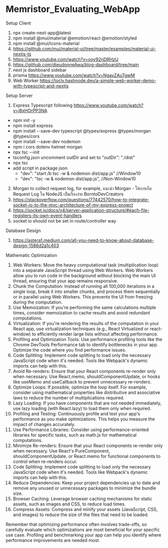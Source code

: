 # Memristor_Evaluating_WebApp

Setup Client

1. npx create-next-app@latest
2. npm install @mui/material @emotion/react @emotion/styled
3. npm install @mui/icons-material
4. https://github.com/mui/material-ui/tree/master/examples/material-ui-nextjs-ts
5. https://www.youtube.com/watch?v=ooy92nDRHzU
6. https://github.com/dieudonneAwa/blog-dashboard/tree/main
7. next js dashboard sidebar
8. prisma https://www.youtube.com/watch?v=NgayZAuTgwM
9. Web Worker https://loclv.hashnode.dev/a-simple-web-worker-demo-with-typescript-and-nextjs

Setup Server

1. Express Typescript following https://www.youtube.com/watch?v=i8xHOrPP3NA

- npm init -y
- npm install express
- npm install --save-dev typescript @types/express @types/morgan @types/cors
- npm install --save-dev nodemon
- npm i cors dotenv helmet morgan
- npx tsc --init
- tsconfig.json uncomment outDir and set to "outDir": "./dist"
- npx tsc
- add script in package.json
  - "dev": "start /b tsc -w & nodemon dist/app.js" //Window10
  - "dev": "tsc -w & nodemon dist/app.js", //Non-Window10

2. Morgan to collect request log, for example, แนะนำ Morgan - ให้การเก็บ Request Log ใน NodeJS เป็นเรื่องง่าย BorntoDevCreators
3. https://stackoverflow.com/questions/77442570/how-to-integrate-socket-io-to-the-mvc-architecture-of-my-express-project
4. https://socket.io/docs/v4/server-application-structure/#each-file-registers-its-own-event-handlers
5. socket io should not be set in route/controller way

Database Design

1. https://astera1.medium.com/all-you-need-to-know-about-database-design-1586d2a1c403

Mathematic Optimization

1. Web Workers: Move the heavy computational task (multiplication loop) into a separate JavaScript thread using Web Workers. Web Workers allow you to run code in the background without blocking the main UI thread, ensuring that your app remains responsive.
2. Chunk the Computation: Instead of running all 100,000 iterations in a single loop, break it into smaller chunks, and process them sequentially or in parallel using Web Workers. This prevents the UI from freezing during the computation.
3. Use Memoization: If you're performing the same calculations multiple times, consider memoization to cache results and avoid redundant computations.
4. Virtualization: If you're rendering the results of the computation in your React app, use virtualization techniques (e.g., React Virtualized or react-window) to efficiently render large lists without affecting performance.
5. Profiling and Optimization Tools: Use performance profiling tools like the Chrome DevTools Performance tab to identify bottlenecks in your app. Optimize the code where you find performance issues.
6. Code Splitting: Implement code splitting to load only the necessary JavaScript code when it's needed. Tools like Webpack's dynamic imports can help with this.
7. Avoid Re-renders: Ensure that your React components re-render only when necessary. Use React.memo, shouldComponentUpdate, or hooks like useMemo and useCallback to prevent unnecessary re-renders.
8. Optimize Loops: If possible, optimize the loop itself. For example, consider using mathematical properties like distributive and associative laws to reduce the number of multiplications required.
9. Lazy Loading: If you have components that are not needed immediately, use lazy loading (with React.lazy) to load them only when required.
10. Profiling and Testing: Continuously profile and test your app's performance as you make optimizations. This helps you measure the impact of changes accurately.
11. Use Performance Libraries: Consider using performance-oriented libraries for specific tasks, such as math.js for mathematical computations.
12. Minimize Re-renders: Ensure that your React components re-render only when necessary. Use React's PureComponent, shouldComponentUpdate, or React.memo for functional components to control when re-renders occur.
13. Code Splitting: Implement code splitting to load only the necessary JavaScript code when it's needed. Tools like Webpack's dynamic imports can help with this.
14. Reduce Dependencies: Keep your project dependencies up to date and remove any unused or unnecessary packages to minimize the bundle size.
15. Browser Caching: Leverage browser caching mechanisms for static assets, such as images and CSS, to reduce load times.
16. Compress Assets: Compress and minify your assets (JavaScript, CSS, and images) to reduce the size of the files that need to be loaded.

Remember that optimizing performance often involves trade-offs, so carefully evaluate which optimizations are most beneficial for your specific use case. Profiling and benchmarking your app can help you identify where performance improvements are needed most.
